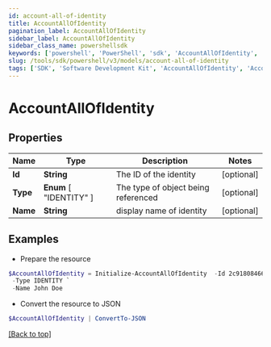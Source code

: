 ```yaml
---
id: account-all-of-identity
title: AccountAllOfIdentity
pagination_label: AccountAllOfIdentity
sidebar_label: AccountAllOfIdentity
sidebar_class_name: powershellsdk
keywords: ['powershell', 'PowerShell', 'sdk', 'AccountAllOfIdentity', 'AccountAllOfIdentity'] 
slug: /tools/sdk/powershell/v3/models/account-all-of-identity
tags: ['SDK', 'Software Development Kit', 'AccountAllOfIdentity', 'AccountAllOfIdentity']
---
```



# AccountAllOfIdentity

## Properties

Name | Type | Description | Notes
------------ | ------------- | ------------- | -------------
**Id** | **String** | The ID of the identity | [optional] 
**Type** |  **Enum** [  "IDENTITY" ] | The type of object being referenced | [optional] 
**Name** | **String** | display name of identity | [optional] 

## Examples

- Prepare the resource
```powershell
$AccountAllOfIdentity = Initialize-AccountAllOfIdentity  -Id 2c918084660f45d6016617daa9210584 `
 -Type IDENTITY `
 -Name John Doe
```

- Convert the resource to JSON
```powershell
$AccountAllOfIdentity | ConvertTo-JSON
```


[[Back to top]](#) 

